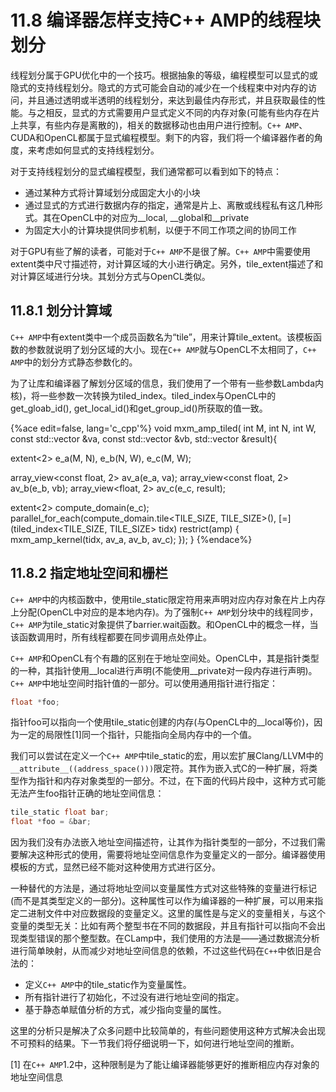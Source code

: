 # 11.8 编译器怎样支持C++ AMP的线程块划分

线程划分属于GPU优化中的一个技巧。根据抽象的等级，编程模型可以显式的或隐式的支持线程划分。隐式的方式可能会自动的减少在一个线程束中对内存的访问，并且通过透明或半透明的线程划分，来达到最佳内存形式，并且获取最佳的性能。与之相反，显式的方式需要用户显式定义不同的内存对象(可能有些内存在片上共享，有些内存是离散的)，相关的数据移动也由用户进行控制。`C++ AMP`、CUDA和OpenCL都属于显式编程模型。剩下的内容，我们将一个编译器作者的角度，来考虑如何显式的支持线程划分。

对于支持线程划分的显式编程模型，我们通常都可以看到如下的特点：

- 通过某种方式将计算域划分成固定大小的小块
- 通过显式的方式进行数据内存的指定，通常是片上、离散或线程私有这几种形式。其在OpenCL中的对应为__local, __global和__private
- 为固定大小的计算块提供同步机制，以便于不同工作项之间的协同工作

对于GPU有些了解的读者，可能对于`C++ AMP`不是很了解。`C++ AMP`中需要使用extent类中尺寸描述符，对计算区域的大小进行确定。另外，tile_extent描述了和对计算区域进行分块。其划分方式与OpenCL类似。

## 11.8.1 划分计算域

`C++ AMP`中有extent类中一个成员函数名为“tile”，用来计算tile_extent。该模板函数的参数就说明了划分区域的大小。现在`C++ AMP`就与OpenCL不太相同了，`C++ AMP`中的划分方式静态参数化的。

为了让库和编译器了解划分区域的信息，我们使用了一个带有一些参数Lambda内核)，将一些参数一次转换为tiled_index。tiled_index与OpenCL中的get_gloab_id(), get_local_id()和get_group_id()所获取的值一致。

{%ace edit=false, lang='c_cpp'%}
void mxm_amp_tiled(
  int M, int N, int W,
  const std::vector<float> &va,
  const std::vector<float> &vb,
  std::vector<float> &result){
  
  extent<2> e_a(M, N), e_b(N, W), e_c(M, W);
  
  array_view<const float, 2> av_a(e_a, va);
  array_view<const float, 2> av_b(e_b, vb);
  array_view<float, 2> av_c(e_c, result);
  
  extent<2> compute_domain(e_c);
  parallel_for_each(compute_domain.tile<TILE_SIZE, TILE_SIZE>(),
    [=](tiled_index<TILE_SIZE, TILE_SIZE> tidx) restrict(amp) {
      mxm_amp_kernel(tidx, av_a, av_b, av_c);
    });
}
{%endace%}

## 11.8.2 指定地址空间和栅栏

`C++ AMP`中的内核函数中，使用tile_static限定符用来声明对应内存对象在片上内存上分配(OpenCL中对应的是本地内存)。为了强制`C++ AMP`划分块中的线程同步，`C++ AMP`为tile_static对象提供了barrier.wait函数。和OpenCL中的概念一样，当该函数调用时，所有线程都要在同步调用点处停止。

`C++ AMP`和OpenCL有个有趣的区别在于地址空间处。OpenCL中，其是指针类型的一种，其指针使用__local进行声明(不能使用__private对一段内存进行声明)。`C++ AMP`中地址空间时指针值的一部分。可以使用通用指针进行指定：

```c++
float *foo;
```

指针foo可以指向一个使用tile_static创建的内存(与OpenCL中的__local等价)，因为一定的局限性[1]同一个指针，只能指向全局内存中的一个值。

我们可以尝试在定义一个`C++ AMP`中tile_static的宏，用以宏扩展Clang/LLVM中的`__attribute__((address_space()))`限定符。其作为嵌入式C的一种扩展，将类型作为指针和内存对象类型的一部分。不过，在下面的代码片段中，这种方式可能无法产生foo指针正确的地址空间信息：

```c++
tile_static float bar;
float *foo = &bar;
```

因为我们没有办法嵌入地址空间描述符，让其作为指针类型的一部分，不过我们需要解决这种形式的使用，需要将地址空间信息作为变量定义的一部分。编译器使用模板的方式，显然已经不能对这种使用方式进行区分。

一种替代的方法是，通过将地址空间以变量属性方式对这些特殊的变量进行标记(而不是其类型定义的一部分)。这种属性可以作为编译器的一种扩展，可以用来指定二进制文件中对应数据段的变量定义。这里的属性是与定义的变量相关，与这个变量的类型无关：比如有两个整型书在不同的数据段，并且有指针可以指向不会出现类型错误的那个整型数。在CLamp中，我们使用的方法是——通过数据流分析进行简单映射，从而减少对地址空间信息的依赖，不过这些代码在`C++`中依旧是合法的：

- 定义`C++ AMP`中的tile_static作为变量属性。
- 所有指针进行了初始化，不过没有进行地址空间的指定。
- 基于静态单赋值分析的方式，减少指向变量的属性。

这里的分析只是解决了众多问题中比较简单的，有些问题使用这种方式解决会出现不可预料的结果。下一节我们将仔细说明一下，如何进行地址空间的推断。

[1] 在`C++ AMP`1.2中，这种限制是为了能让编译器能够更好的推断相应内存对象的地址空间信息
